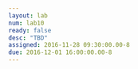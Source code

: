 ```yaml
---
layout: lab
num: lab10
ready: false
desc: "TBD"
assigned: 2016-11-28 09:30:00.00-8
due: 2016-12-01 16:00:00.00-8
---
```



